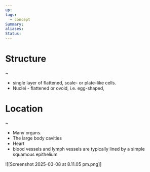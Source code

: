 ```yaml
---
up: 
tags:
  - concept
Summary: 
aliases: 
Status:
---
```

# Structure
~
- single layer of flattened, scale- or plate-like cells.
- Nuclei - flattened or ovoid, i.e. egg-shaped,
<!--SR:!2025-03-13,3,268-->

# Location
~
- Many organs.
- The large body cavities
- Heart
- blood vessels and lymph vessels are typically lined by a simple squamous epithelium
<!--SR:!2025-03-11,1,230-->

![[Screenshot 2025-03-08 at 8.11.05 pm.png]]